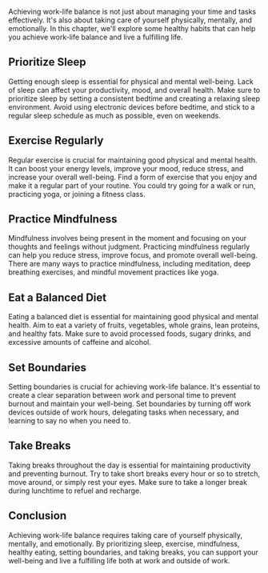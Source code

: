 
Achieving work-life balance is not just about managing your time and tasks effectively. It's also about taking care of yourself physically, mentally, and emotionally. In this chapter, we'll explore some healthy habits that can help you achieve work-life balance and live a fulfilling life.

Prioritize Sleep
----------------

Getting enough sleep is essential for physical and mental well-being. Lack of sleep can affect your productivity, mood, and overall health. Make sure to prioritize sleep by setting a consistent bedtime and creating a relaxing sleep environment. Avoid using electronic devices before bedtime, and stick to a regular sleep schedule as much as possible, even on weekends.

Exercise Regularly
------------------

Regular exercise is crucial for maintaining good physical and mental health. It can boost your energy levels, improve your mood, reduce stress, and increase your overall well-being. Find a form of exercise that you enjoy and make it a regular part of your routine. You could try going for a walk or run, practicing yoga, or joining a fitness class.

Practice Mindfulness
--------------------

Mindfulness involves being present in the moment and focusing on your thoughts and feelings without judgment. Practicing mindfulness regularly can help you reduce stress, improve focus, and promote overall well-being. There are many ways to practice mindfulness, including meditation, deep breathing exercises, and mindful movement practices like yoga.

Eat a Balanced Diet
-------------------

Eating a balanced diet is essential for maintaining good physical and mental health. Aim to eat a variety of fruits, vegetables, whole grains, lean proteins, and healthy fats. Make sure to avoid processed foods, sugary drinks, and excessive amounts of caffeine and alcohol.

Set Boundaries
--------------

Setting boundaries is crucial for achieving work-life balance. It's essential to create a clear separation between work and personal time to prevent burnout and maintain your well-being. Set boundaries by turning off work devices outside of work hours, delegating tasks when necessary, and learning to say no when you need to.

Take Breaks
-----------

Taking breaks throughout the day is essential for maintaining productivity and preventing burnout. Try to take short breaks every hour or so to stretch, move around, or simply rest your eyes. Make sure to take a longer break during lunchtime to refuel and recharge.

Conclusion
----------

Achieving work-life balance requires taking care of yourself physically, mentally, and emotionally. By prioritizing sleep, exercise, mindfulness, healthy eating, setting boundaries, and taking breaks, you can support your well-being and live a fulfilling life both at work and outside of work.
